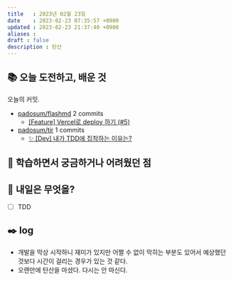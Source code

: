 ```yaml
---
title   : 2023년 02월 23일 
date    : 2023-02-23 07:35:57 +0900
updated : 2023-02-23 21:37:40 +0900
aliases : 
draft : false
description : 탄산
---
```

## 📚 오늘 도전하고, 배운 것

<!-- commit -->
오늘의 커밋.
- [padosum/flashmd](https://github.com/padosum/flashmd) 2 commits
  - [[Feature] Vercel로 deploy 하기 (#5)](https://github.com/padosum/flashmd/commit/eb9a048a7eb46b97af8d09f0a96a994191befde6)
- [padosum/tir](https://github.com/padosum/tir) 1 commits
  - [✨ [Dev] 내가 TDD에 집착하는 이유는?](https://github.com/padosum/tir/commit/346bad7ad091c58d3ba7bafc7c4d8d83fec73bd9)
<!-- commitstop -->

## 🤔 학습하면서 궁금하거나 어려웠던 점

## 🌅 내일은 무엇을?
- [ ] TDD

## ✒️ log
- 개발을 막상 시작하니 재미가 있지만 어쩔 수 없이 막히는 부분도 있어서 예상했던 것보다 시간이 걸리는 경우가 있는 것 같다.
- 오랜만에 탄산을 마셨다. 다시는 안 마신다.
 
